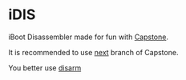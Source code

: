 # iDIS

iBoot Disassembler made for fun with [Capstone](http://www.capstone-engine.org/).

It is recommended to use [next](https://github.com/aquynh/capstone/tree/next) branch of Capstone.

You better use [disarm](http://newosxbook.com/tools/disarm.html)
